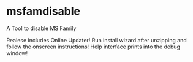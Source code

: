 # msfamdisable
A Tool to disable MS Family

Realese includes Online Updater!
Run install wizard after unzipping and follow the onscreen instructions!
Help interface prints into the debug window!
